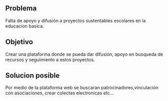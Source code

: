 

## Problema

Falta de apoyo y difusión a proyectos sustentables escolares en la educacion basica.

## Objetivo

Crear una plataforma donde se pueda dar difusión, apoyo en busqueda de recursos y seguimiento a estos proyectos. 

## Solucion posible

Por medio de la plataforma web se  buscaran patrocinadores,vinculación con asociaciones, crear colectas electronicas etc...




